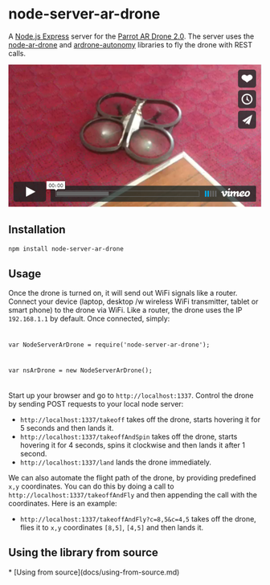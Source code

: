 <h1>node-server-ar-drone</h1>

A [Node.js Express](http://expressjs.com/) server for the [Parrot AR Drone 2.0](http://ardrone2.parrot.com/). The server uses the [node-ar-drone](https://github.com/felixge/node-ar-drone) and [ardrone-autonomy](https://github.com/eschnou/ardrone-autonomy) libraries to fly the drone with REST calls.

<a href="https://vimeo.com/104703586"><img src="https://raw.githubusercontent.com/sirarsalih/sirarsalih.github.io/master/public/img/rest_drone.PNG"/></a>

<h2>Installation</h2>

```
npm install node-server-ar-drone
```

<h2>Usage</h2>
Once the drone is turned on, it will send out WiFi signals like a router. Connect your device (laptop, desktop /w wireless WiFi transmitter, tablet or smart phone) to the drone via WiFi. Like a router, the drone uses the IP <code>192.168.1.1</code> by default. Once connected, simply:
<br/>
<br/>
<code>
var NodeServerArDrone = require('node-server-ar-drone');
</code>
<br/>
<code>
var nsArDrone = new NodeServerArDrone();
</code>
<br/>
<br/>
Start up your browser and go to <code>http://localhost:1337</code>. Control the drone by sending POST requests to your local node server:

<ul>
<li><code>http://localhost:1337/takeoff</code> takes off the drone, starts hovering it for 5 seconds and then lands it.</li>
<li><code>http://localhost:1337/takeoffAndSpin</code> takes off the drone, starts hovering it for 4 seconds, spins it clockwise and then lands it after 1 second.</li>
<li><code>http://localhost:1337/land</code> lands the drone immediately.</li>
</ul>

We can also automate the flight path of the drone, by providing predefined <code>x,y</code> coordinates. You can do this by doing a call to <code>http://localhost:1337/takeoffAndFly</code> and then appending the call with the coordinates. Here is an example:

<ul>
<li>
<code>http://localhost:1337/takeoffAndFly?c=8,5&c=4,5</code> takes off the drone, flies it to <code>x,y</code> coordinates <code>[8,5]</code>, <code>[4,5]</code> and then lands it. 
</li>
</ul>

<h2>Using the library from source</h2>
* [Using from source](docs/using-from-source.md)